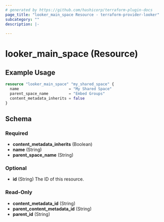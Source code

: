 ```yaml
---
# generated by https://github.com/hashicorp/terraform-plugin-docs
page_title: "looker_main_space Resource - terraform-provider-looker"
subcategory: ""
description: |-
  
---
```


# looker_main_space (Resource)



## Example Usage

```terraform
resource "looker_main_space" "my_shared_space" {
  name                      = "My Shared Space"
  parent_space_name         = "Embed Groups"
  content_metadata_inherits = false
}
```

<!-- schema generated by tfplugindocs -->
## Schema

### Required

- **content_metadata_inherits** (Boolean)
- **name** (String)
- **parent_space_name** (String)

### Optional

- **id** (String) The ID of this resource.

### Read-Only

- **content_metadata_id** (String)
- **parent_content_metadata_id** (String)
- **parent_id** (String)


